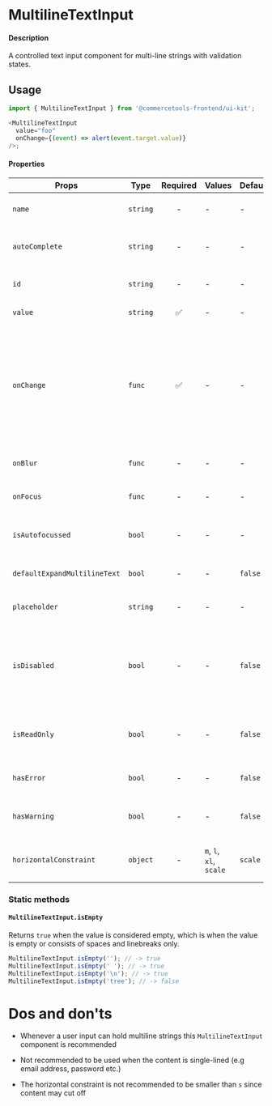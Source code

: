 # MultilineTextInput

#### Description

A controlled text input component for multi-line strings with validation
states.

## Usage

```js
import { MultilineTextInput } from '@commercetools-frontend/ui-kit';

<MultilineTextInput
  value="foo"
  onChange={(event) => alert(event.target.value)}
/>;
```

#### Properties

| Props                        | Type     | Required | Values                  | Default | Description                                                                                                                 |
| ---------------------------- | -------- | :------: | ----------------------- | ------- | --------------------------------------------------------------------------------------------------------------------------- |
| `name`                       | `string` |    -     | -                       | -       | Used as HTML `name` property                                                                                                |
| `autoComplete`               | `string` |    -     | -                       | -       | Used as HTML `autoComplete` property                                                                                        |
| `id`                         | `string` |    -     | -                       | -       | Specifies the id of an element                                                                                              |
| `value`                      | `string` |    ✅    | -                       | -       | Value of the input                                                                                                          |
| `onChange`                   | `func`   |    ✅    | -                       | -       | Called with an event containing the new value. Required, unless input is `read-only`. Parent should pass it back as `value` |
| `onBlur`                     | `func`   |    -     | -                       | -       | Called when field is blurred                                                                                                |
| `onFocus`                    | `func`   |    -     | -                       | -       | Called when field is focused                                                                                                |
| `isAutofocussed`             | `bool`   |    -     | -                       | -       | Focuses the input field on initial render                                                                                   |
| `defaultExpandMultilineText` | `bool`   |    -     | -                       | `false` | Expands multiline text input initially                                                                                      |
| `placeholder`                | `string` |    -     | -                       | -       | Placeholder text for the input                                                                                              |
| `isDisabled`                 | `bool`   |    -     | -                       | `false` | Indicates that the field cannot be used (e.g not authorised, or changes not saved)                                          |
| `isReadOnly`                 | `bool`   |    -     | -                       | `false` | Indicates that the field is displaying read-only content                                                                    |
| `hasError`                   | `bool`   |    -     | -                       | `false` | Indicates the input field has an error                                                                                      |
| `hasWarning`                 | `bool`   |    -     | -                       | `false` | Indicates the input field has a warning                                                                                     |
| `horizontalConstraint`       | `object` |    -     | `m`, `l`, `xl`, `scale` | `scale` | Horizontal size limit of the input fields.                                                                                  |

### Static methods

#### `MultilineTextInput.isEmpty`

Returns `true` when the value is considered empty, which is when the value is empty or consists of spaces and linebreaks only.

```js
MultilineTextInput.isEmpty(''); // -> true
MultilineTextInput.isEmpty(' '); // -> true
MultilineTextInput.isEmpty('\n'); // -> true
MultilineTextInput.isEmpty('tree'); // -> false
```

# Dos and don'ts

- Whenever a user input can hold multiline strings this `MultilineTextInput` component is recommended

- Not recommended to be used when the content is single-lined (e.g email address, password etc.)

- The horizontal constraint is not recommended to be smaller than `s` since content may cut off
